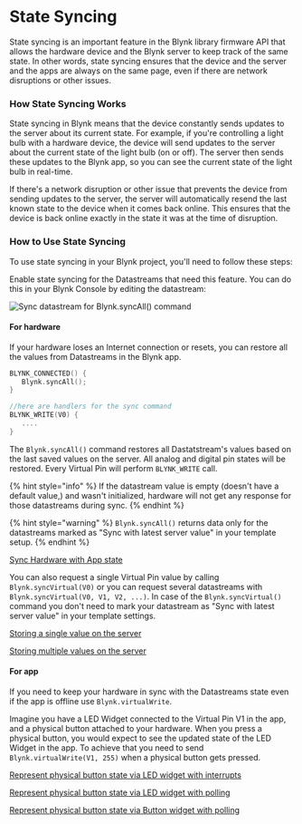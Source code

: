 # State Syncing

State syncing is an important feature in the Blynk library firmware API that allows the hardware device and the Blynk server to keep track of the same state. In other words, state syncing ensures that the device and the server and the apps are always on the same page, even if there are network disruptions or other issues.

### How State Syncing Works

State syncing in Blynk means that the device constantly sends updates to the server about its current state. For example, if you're controlling a light bulb with a hardware device, the device will send updates to the server about the current state of the light bulb (on or off). The server then sends these updates to the Blynk app, so you can see the current state of the light bulb in real-time.

If there's a network disruption or other issue that prevents the device from sending updates to the server, the server will automatically resend the last known state to the device when it comes back online. This ensures that the device is back online exactly in the state it was at the time of disruption.

### How to Use State Syncing

To use state syncing in your Blynk project, you'll need to follow these steps:

Enable state syncing for the Datastreams that need this feature. You can do this in your Blynk Console by editing the datastream:

![Sync datastream for Blynk.syncAll() command](../.gitbook/assets/screenshot-blynk-qa.com-2023.04.17-19\_19\_57.png)

#### For hardware

If your hardware loses an Internet connection or resets, you can restore all the values from Datastreams in the Blynk app.

```cpp
BLYNK_CONNECTED() {
   Blynk.syncAll();
}

//here are handlers for the sync command
BLYNK_WRITE(V0) {
   ....
}
```

The `Blynk.syncAll()` command restores all Dastatstream's values based on the last saved values on the server. All analog and digital pin states will be restored. Every Virtual Pin will perform `BLYNK_WRITE` call.

{% hint style="info" %}
If the datastream value is empty (doesn't have a default value,) and wasn't initialized, hardware will not get any response for those datastreams during sync.
{% endhint %}

{% hint style="warning" %}
`Blynk.syncAll()` returns data only for the datastreams marked as "Sync with latest server value" in your template setup.
{% endhint %}

[Sync Hardware with App state](https://github.com/blynkkk/blynk-library/blob/master/examples/More/Sync/HardwareSyncStateFromApp/HardwareSyncStateFromApp.ino)

You can also request a single Virtual Pin value by calling `Blynk.syncVirtual(V0)` or you can request several datastreams with `Blynk.syncVirtual(V0, V1, V2, ...)`. In case of the `Blynk.syncVirtual()` command you don't need to mark your datastream as "Sync with latest server value" in your template settings.

[Storing a single value on the server](https://github.com/blynkkk/blynk-library/blob/master/examples/More/ServerAsDataStorage/ServerAsDataStorage\_SingleValue/ServerAsDataStorage\_SingleValue.ino)

[Storing multiple values on the server](https://github.com/blynkkk/blynk-library/blob/master/examples/More/ServerAsDataStorage/ServerAsDataStorage\_MultiValue/ServerAsDataStorage\_MultiValue.ino)

#### For app

If you need to keep your hardware in sync with the Datastreams state even if the app is offline use `Blynk.virtualWrite`.

Imagine you have a LED Widget connected to the Virtual Pin V1 in the app, and a physical button attached to your hardware. When you press a physical button, you would expect to see the updated state of the LED Widget in the app. To achieve that you need to send `Blynk.virtualWrite(V1, 255)` when a physical button gets pressed.

[Represent physical button state via LED widget with interrupts](https://github.com/blynkkk/blynk-library/blob/master/examples/More/Sync/ButtonInterrupt/ButtonInterrupt.ino)

[Represent physical button state via LED widget with polling](https://github.com/blynkkk/blynk-library/blob/master/examples/More/Sync/ButtonPoll/ButtonPoll.ino)

[Represent physical button state via Button widget with polling](https://github.com/blynkkk/blynk-library/blob/master/examples/More/Sync/SyncPhysicalButton/SyncPhysicalButton.ino)
